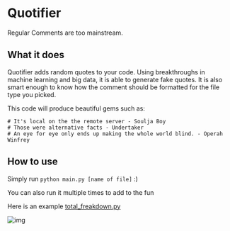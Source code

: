 # Quotifier
Regular Comments are too mainstream.

## What it does

Quotifier adds random quotes to your code. Using breakthroughs in machine learning and big data, it is able to generate fake quotes. It is also smart enough to know how the comment should be formatted for the file type you picked. 

This code will produce beautiful gems such as:

    # It's local on the the remote server - Soulja Boy
    # Those were alternative facts - Undertaker
    # An eye for eye only ends up making the whole world blind. - Operah Winfrey

## How to use

Simply run `python main.py [name of file]` :) 

You can also run it multiple times to add to the fun

Here is an example [total_freakdown.py](https://github.com/jusleg/quotifier/blob/master/total_freakdown.py)

![img](http://i.imgur.com/zh9dgZu.jpg)

